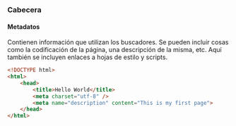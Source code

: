 ### Cabecera
#### Metadatos
Contienen información que utilizan los buscadores. Se pueden incluir cosas como la codificación de la página, una descripción de la misma, etc.
Aquí también se incluyen enlaces a hojas de estilo y scripts.

````HTML
<!DOCTYPE html>
<html>
    <head>
        <title>Hello World</title>
        <meta charset="utf-8" />
        <meta name="description" content="This is my first page">
    </head>
</html>
````

